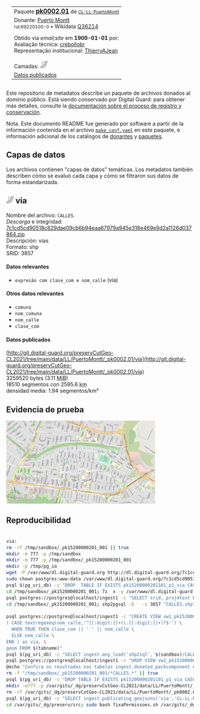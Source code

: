 <aside>
<table align="right" style="padding: 1em">
<tr><td>Paquete <a target="_git" title="Enlace canónico a git para este paquete." href="http://git.digital-guard.org/preserv-CL/blob/main/data/LL/PuertoMontt/_pk0002.01"><big><b>pk0002.01</b></big></a> de <small><a target="_osmcodes" title="Jurisdicción" href="https://osm.codes/CL-LL-PuertoMontt">CL-LL-PuertoMontt</a></small>
</td></tr>
<tr><td>
Donante: <a rel="external" target="_doador" href="http://www.puertomonttchile.cl/">Puerto Montt</a><br/>
<small>rut:69220100-0</small> • Wikidata <a rel="external" target="_doador" title="Enlace del descriptor Wikidata del donante" href="https://www.wikidata.org/wiki/Q36214">Q36214</a></small><br/>

Obtido via <i>email;site</i> em <b>1900-01-01</b> por:<br/>
 Avaliação técnica: <a rel="external" target="_gitPerson" title="Usuario de Git" href="https://github.com/crebollobr">crebollobr</a><br/>
 Representação institucional: <a rel="external" target="_gitPerson" title="Usuario de" href="https://github.com/ThierryAJean">ThierryAJean</a><br/>
</td></tr>
<tr><td>Camadas: <a title="via" href="#-via"><img src="https://raw.githubusercontent.com/digital-guard/preserv/main/docs/assets/layerIcon-via.png" alt="via" width="20"/></a> </td></tr>
<tr><td><a href="http://git.digital-guard.org/preservCutGeo-CL2021/tree/main/data/LL/PuertoMontt/_pk0002.01">Datos publicados</a></td></tr>
</table>
</aside>

<section>

Este repositorio de metadatos describe un paquete de archivos donados al dominio público. Está siendo conservado por Digital Guard: para obtener más detalles, consulte la [documentación sobre el proceso de registro y conservación](https://git.digital-guard.org/preserv/tree/main/docs).

Nota. Este documento README fue generado por software a partir de la información contenida en el archivo [`make_conf.yaml`](make_conf.yaml) en este paquete, e información adicional de los catálogos de [donantes](https://git.digital-guard.org/preserv-BR/blob/main/data/donor.csv) y [paquetes](https://git.digital-guard.org/preserv-BR/blob/main/data/donatedPack.csv).

# Capas de datos

Los archivos contienen "capas de datos" temáticas. Los metadatos también describen cómo se evaluó cada capa y cómo se filtraron sus datos de forma estandarizada.

## <img src="https://raw.githubusercontent.com/digital-guard/preserv/main/docs/assets/layerIcon-via.png" alt="via" width="20"/> via

Nombre del archivo: `CALLES`.<br/>*Descarga* e integridad: [7c1cd5cd90518c829dae09cb6b94eaa67979a945e318e469e9d2a1126d037864.zip](http://dl.digital-guard.org/7c1cd5cd90518c829dae09cb6b94eaa67979a945e318e469e9d2a1126d037864.zip)<br/>Descripción: vias<br/>Formato: shp<br/>SRID: 3857

#### Datos relevantes
* `expresão com clase_com e nom_calle` (via)

#### Otros datos relevantes
* `comuna`
* `nom_comuna`
* `nom_calle`
* `clase_com`

#### Datos publicados
[http://git.digital-guard.org/preservCutGeo-CL2021/tree/main/data/LL/PuertoMontt/_pk0002.01/via](http://git.digital-guard.org/preservCutGeo-CL2021/tree/main/data/LL/PuertoMontt/_pk0002.01/via)<br/>3259520 bytes (3.11 <abbr title="mebibyte">MiB</abbr>)<br/>18510 segmentos con 2595.6 <abbr title="quilômetros">km</abbr><br/>densidad media: 1.94 segmentos/km²

# Evidencia de prueba
<img src="evidencia.png" width="400"/>

</section>
<section>

# Reproducibilidad

```bash

via:
rm -rf /tmp/sandbox/_pk15200000201_001 || true
mkdir -m 777 -p /tmp/sandbox
mkdir -m 777 -p /tmp/sandbox/_pk15200000201_001
mkdir -p /tmp/pg_io
wget -P /var/www/dl.digital-guard.org http://dl.digital-guard.org/7c1cd5cd90518c829dae09cb6b94eaa67979a945e318e469e9d2a1126d037864.zip
sudo chown postgres:www-data /var/www/dl.digital-guard.org/7c1cd5cd90518c829dae09cb6b94eaa67979a945e318e469e9d2a1126d037864.zip && sudo chmod 664 /var/www/dl.digital-guard.org/7c1cd5cd90518c829dae09cb6b94eaa67979a945e318e469e9d2a1126d037864.zip
psql $(pg_uri_db) -c "DROP  TABLE IF EXISTS pk15200000201101_p1_via CASCADE"
cd /tmp/sandbox/_pk15200000201_001; 7z  x -y /var/www/dl.digital-guard.org/7c1cd5cd90518c829dae09cb6b94eaa67979a945e318e469e9d2a1126d037864.zip "*CALLES*" ; chmod -R a+rwx . > /dev/null
psql postgres://postgres@localhost/ingest1 -c "SELECT srid, proj4text FROM spatial_ref_sys where srid=3857"
cd /tmp/sandbox/_pk15200000201_001; shp2pgsql -D   -s 3857 "CALLES.shp" pk15200000201101_p1_via | psql -q postgres://postgres@localhost/ingest1 2> /dev/null

psql postgres://postgres@localhost/ingest1 -c "CREATE VIEW vw1_pk15200000201101_p1_via AS SELECT gid, comuna, nom_comuna, nom_calle, clase_com, \
( CASE textregexeq(nom_calle,'^[[:digit:]]+(\.[[:digit:]]+)?$'') \
  WHEN TRUE THEN clase_com || ' ' || nom_calle \
  ELSE nom_calle \
END ) as via, \
geom FROM $(tabname)"
psql $(pg_uri_db) -c "SELECT ingest.any_load('shp2sql','$(sandbox)/CALLES.shp','via_full','vw1_pk15200000201101_p1_via','15200000201101','7c1cd5cd90518c829dae09cb6b94eaa67979a945e318e469e9d2a1126d037864.zip',array[]::text[],5,1)"
psql postgres://postgres@localhost/ingest1 -c "DROP VIEW vw1_pk15200000201101_p1_via"
@echo "Confira os resultados nas tabelas ingest.donated_packcomponent e ingest.feature_asis".
rm -f "/tmp/sandbox/_pk15200000201_001/*CALLES.*" || true
psql $(pg_uri_db) -c "DROP TABLE IF EXISTS pk15200000201101_p1_via CASCADE"
mkdir -m777 -p /var/gits/_dg/preservCutGeo-CL2021/data/LL/PuertoMontt/_pk0002.01/via
rm -rf /var/gits/_dg/preservCutGeo-CL2021/data/LL/PuertoMontt/_pk0002.01/via/*.geojson
psql $(pg_uri_db) -c "SELECT ingest.publicating_geojsons('via','CL-LL-PuertoMontt','/var/gits/_dg/preservCutGeo-CL2021/data/LL/PuertoMontt/_pk0002.01/via','1',9,3);"
cd /var/gits/_dg/preserv/src; sudo bash fixaPermissoes.sh /var/gits/_dg/preservCutGeo-CL2021/data/LL/PuertoMontt/_pk0002.01/via

```
</section>

